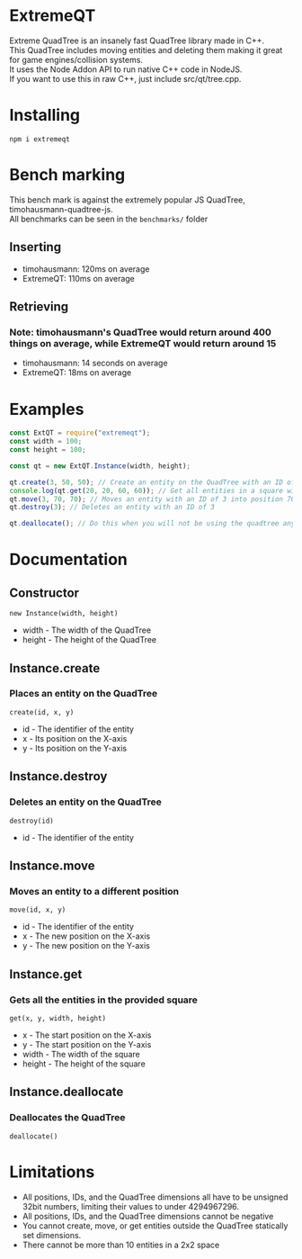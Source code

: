 # ExtremeQT

Extreme QuadTree is an insanely fast QuadTree library made in C++. <br>
This QuadTree includes moving entities and deleting them making it great for game engines/collision systems. <br>
It uses the Node Addon API to run native C++ code in NodeJS. <br>
If you want to use this in raw C++, just include src/qt/tree.cpp.

# Installing

`npm i extremeqt`

# Bench marking

This bench mark is against the extremely popular JS QuadTree, timohausmann-quadtree-js. <br>
All benchmarks can be seen in the `benchmarks/` folder

## Inserting

-   timohausmann: 120ms on average
-   ExtremeQT: 110ms on average

## Retrieving

### Note: timohausmann's QuadTree would return around 400 things on average, while ExtremeQT would return around 15

-   timohausmann: 14 seconds on average
-   ExtremeQT: 18ms on average

# Examples

```js
const ExtQT = require("extremeqt");
const width = 100;
const height = 100;

const qt = new ExtQT.Instance(width, height);

qt.create(3, 50, 50); // Create an entity on the QuadTree with an ID of 3, at position 50, 50.
console.log(qt.get(20, 20, 60, 60)); // Get all entities in a square with the width and height of 60, at position 20,20
qt.move(3, 70, 70); // Moves an entity with an ID of 3 into position 70,70
qt.destroy(3); // Deletes an entity with an ID of 3

qt.deallocate(); // Do this when you will not be using the quadtree anymore. Otherwise it will cause a memory leak.
```

# Documentation

## **Constructor**

`new Instance(width, height)`

-   width - The width of the QuadTree
-   height - The height of the QuadTree

## **Instance.create**

### Places an entity on the QuadTree

`create(id, x, y)`

-   id - The identifier of the entity
-   x - Its position on the X-axis
-   y - Its position on the Y-axis

## **Instance.destroy**

### Deletes an entity on the QuadTree

`destroy(id)`

-   id - The identifier of the entity

## **Instance.move**

### Moves an entity to a different position

`move(id, x, y)`

-   id - The identifier of the entity
-   x - The new position on the X-axis
-   y - The new position on the Y-axis

## **Instance.get**

### Gets all the entities in the provided square

`get(x, y, width, height)`

-   x - The start position on the X-axis
-   y - The start position on the Y-axis
-   width - The width of the square
-   height - The height of the square

## **Instance.deallocate**

### Deallocates the QuadTree

`deallocate()`

# Limitations

-   All positions, IDs, and the QuadTree dimensions all have to be unsigned 32bit numbers, limiting their values to under 4294967296.
-   All positions, IDs, and the QuadTree dimensions cannot be negative
-   You cannot create, move, or get entities outside the QuadTree statically set dimensions.
-   There cannot be more than 10 entities in a 2x2 space
